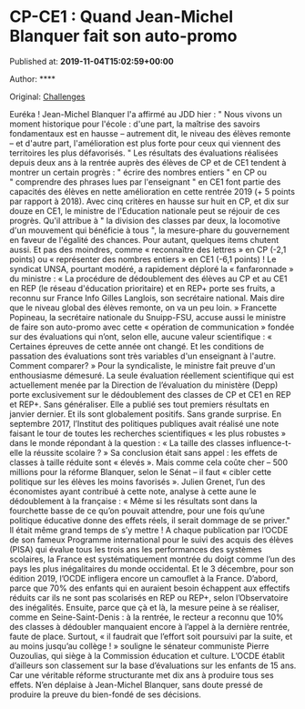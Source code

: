 
# CP-CE1 : Quand Jean-Michel Blanquer fait son auto-promo

Published at: **2019-11-04T15:02:59+00:00**

Author: ****

Original: [Challenges](https://www.challenges.fr/politique/cp-ce1-ou-l-auto-promo-de-jean-michel-blanquer_683088)

Euréka ! Jean-Michel Blanquer l'a affirmé au JDD hier : " Nous vivons un moment historique pour l'école : d'une part, la maîtrise des savoirs fondamentaux est en hausse – autrement dit, le niveau des élèves remonte – et d'autre part, l'amélioration est plus forte pour ceux qui viennent des territoires les plus défavorisés. " Les résultats des évaluations réalisées depuis deux ans à la rentrée auprès des élèves de CP et de CE1 tendent à montrer un certain progrès : " écrire des nombres entiers " en CP ou " comprendre des phrases lues par l'enseignant " en CE1 font partie des capacités des élèves en nette amélioration en cette rentrée 2019 (+ 5 points par rapport à 2018). Avec cinq critères en hausse sur huit en CP, et dix sur douze en CE1, le ministre de l'Education nationale peut se réjouir de ces progrès. Qu'il attribue à " la division des classes par deux, la locomotive d'un mouvement qui bénéficie à tous ", la mesure-phare du gouvernement en faveur de l'égalité des chances.
Pour autant, quelques items chutent aussi. Et pas des moindres, comme « reconnaître des lettres » en CP (-2,1 points) ou « représenter des nombres entiers » en CE1 (-6,1 points) ! Le syndicat UNSA, pourtant modéré, a rapidement déploré la « fanfaronnade » du ministre : « La procédure de dédoublement des élèves au CP et au CE1 en REP (le réseau d'éducation prioritaire) et en REP+ porte ses fruits, a reconnu sur France Info Gilles Langlois, son secrétaire national. Mais dire que le niveau global des élèves remonte, on va un peu loin. » Francette Popineau, la secrétaire nationale du Snuipp-FSU, accuse aussi le ministre de faire son auto-promo avec cette « opération de communication » fondée sur des évaluations qui n’ont, selon elle, aucune valeur scientifique : « Certaines épreuves de cette année ont changé. Et les conditions de passation des évaluations sont très variables d'un enseignant à l'autre. Comment comparer? » Pour la syndicaliste, le ministre fait preuve d'un enthousiasme démesuré.
La seule évaluation réellement scientifique qui est actuellement menée par la Direction de l’évaluation du ministère (Depp) porte exclusivement sur le dédoublement des classes de CP et CE1 en REP et REP+. Sans généraliser. Elle a publié ses tout premiers résultats en janvier dernier. Et ils sont globalement positifs. Sans grande surprise. En septembre 2017, l’Institut des politiques publiques avait réalisé une note faisant le tour de toutes les recherches scientifiques « les plus robustes » dans le monde répondant à la question : « La taille des classes influence-t-elle la réussite scolaire ? » Sa conclusion était sans appel : les effets de classes à taille réduite sont « élevés ». Mais comme cela coûte cher – 500 millions pour la réforme Blanquer, selon le Sénat – il faut « cibler cette politique sur les élèves les moins favorisés ». Julien Grenet, l’un des économistes ayant contribué à cette note, analyse à cette aune le dédoublement à la française : « Même si les résultats sont dans la fourchette basse de ce qu’on pouvait attendre, pour une fois qu’une politique éducative donne des effets réels, il serait dommage de se priver."
Il était même grand temps de s’y mettre ! A chaque publication par l’OCDE de son fameux Programme international pour le suivi des acquis des élèves (PISA) qui évalue tous les trois ans les performances des systèmes scolaires, la France est systématiquement montrée du doigt comme l’un des pays les plus inégalitaires du monde occidental. Et le 3 décembre, pour son édition 2019, l’OCDE infligera encore un camouflet à la France. D’abord, parce que 70% des enfants qui en auraient besoin échappent aux effectifs réduits car ils ne sont pas scolarisés en REP ou REP+, selon l’Observatoire des inégalités. Ensuite, parce que çà et là, la mesure peine à se réaliser, comme en Seine-Saint-Denis : à la rentrée, le recteur a reconnu que 10% des classes à dédoubler manquaient encore à l’appel à la dernière rentrée, faute de place. Surtout, « il faudrait que l’effort soit poursuivi par la suite, et au moins jusqu’au collège ! » souligne le sénateur communiste Pierre Ouzoulias, qui siège à la Commission éducation et culture. L’OCDE établit d’ailleurs son classement sur la base d’évaluations sur les enfants de 15 ans. Car une véritable réforme structurante met dix ans à produire tous ses effets. N’en déplaise à Jean-Michel Blanquer, sans doute pressé de produire la preuve du bien-fondé de ses décisions.
